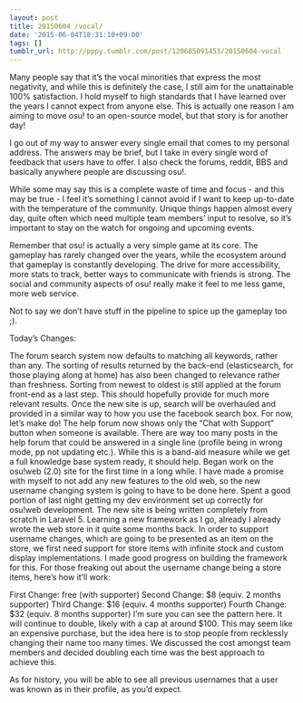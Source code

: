 ```yaml
---
layout: post
title: 20150604 /vocal/
date: '2015-06-04T18:31:10+09:00'
tags: []
tumblr_url: http://pppy.tumblr.com/post/120685091453/20150604-vocal
---
```

Many people say that it’s the vocal minorities that express the most negativity, and while this is definitely the case, I still aim for the unattainable 100% satisfaction. I hold myself to high standards that I have learned over the years I cannot expect from anyone else. This is actually one reason I am aiming to move osu! to an open-source model, but that story is for another day!

I go out of my way to answer every single email that comes to my personal address. The answers may be brief, but I take in every single word of feedback that users have to offer. I also check the forums, reddit, BBS and basically anywhere people are discussing osu!.

While some may say this is a complete waste of time and focus - and this may be true - I feel it’s something I cannot avoid if I want to keep up-to-date with the temperature of the community. Unique things happen almost every day, quite often which need multiple team members’ input to resolve, so it’s important to stay on the watch for ongoing and upcoming events.

Remember that osu! is actually a very simple game at its core. The gameplay has rarely changed over the years, while the ecosystem around that gameplay is constantly developing. The drive for more accessibility, more stats to track, better ways to communicate with friends is strong. The social and community aspects of osu! really make it feel to me less game, more web service.

Not to say we don’t have stuff in the pipeline to spice up the gameplay too ;).

Today’s Changes:

The forum search system now defaults to matching all keywords, rather than any. The sorting of results returned by the back-end (elasticsearch, for those playing along at home) has also been changed to relevance rather than freshness. Sorting from newest to oldest is still applied at the forum front-end as a last step. This should hopefully provide for much more relevant results. Once the new site is up, search will be overhauled and provided in a similar way to how you use the facebook search box. For now, let’s make do!
The help forum now shows only the “Chat with Support” button when someone is available. There are way too many posts in the help forum that could be answered in a single line (profile being in wrong mode, pp not updating etc.). While this is a band-aid measure while we get a full knowledge base system ready, it should help.
Began work on the osu!web (2.0) site for the first time in a long while. I have made a promise with myself to not add any new features to the old web, so the new username changing system is going to have to be done here.
Spent a good portion of last night getting my dev environment set up correctly for osu!web development. The new site is being written completely from scratch in Laravel 5. Learning a new framework as I go, already I already wrote the web store in it quite some months back.
In order to support username changes, which are going to be presented as an item on the store, we first need support for store items with infinite stock and custom display implementations. I made good progress on building the framework for this.
For those freaking out about the username change being a store items, here’s how it’ll work:

First Change: free (with supporter)
Second Change: $8 (equiv. 2 months supporter)
Third Change: $16 (equiv. 4 months supporter)
Fourth Change: $32 (equiv. 8 months supporter)
I’m sure you can see the pattern here. It will continue to double, likely with a cap at around $100. This may seem like an expensive purchase, but the idea here is to stop people from recklessly changing their name too many times. We discussed the cost amongst team members and decided doubling each time was the best approach to achieve this.

As for history, you will be able to see all previous usernames that a user was known as in their profile, as you’d expect.

